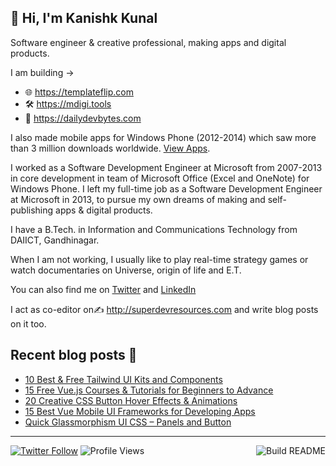 ## 👋 Hi, I'm Kanishk Kunal

Software engineer & creative professional, making apps and digital products.

I am building → 
- 🌐 https://templateflip.com
- 🛠 https://mdigi.tools
- 📰 https://dailydevbytes.com

I also made mobile apps for Windows Phone (2012-2014) which saw more than 3 million downloads worldwide. [View Apps](https://kunruchcreations.com/apps/).

I worked as a Software Development Engineer at Microsoft from 2007-2013 in core development in team of Microsoft Office (Excel and OneNote) for Windows Phone. I left my full-time job as a Software Development Engineer at Microsoft in 2013, to pursue my own dreams of making and self-publishing apps & digital products.

I have a B.Tech. in Information and Communications Technology from DAIICT, Gandhinagar.

When I am not working, I usually like to play real-time strategy games or watch documentaries on Universe, origin of life and E.T.

You can also find me on [Twitter](https://twitter.com/kanishkkunal) and [LinkedIn](https://www.linkedin.com/in/kanishkkunal)

I act as co-editor on✍ http://superdevresources.com and write blog posts on it too.

## Recent blog posts 📝

<!-- FEED-START -->
- [10 Best & Free Tailwind UI Kits and Components](https://superdevresources.com/tailwind-ui-kits/)
- [15 Free Vue.js Courses & Tutorials for Beginners to Advance](https://superdevresources.com/vuejs-tutorials/)
- [20 Creative CSS Button Hover Effects & Animations](https://superdevresources.com/css-button-effects-animations/)
- [15 Best Vue Mobile UI Frameworks for Developing Apps](https://superdevresources.com/vuejs-mobile-frameworks/)
- [Quick Glassmorphism UI CSS – Panels and Button](https://superdevresources.com/glassmorphism-ui-css/)
<!-- FEED-END -->

---
[![Twitter Follow](https://img.shields.io/twitter/follow/kanishkkunal?label=Follow&style=social)](https://twitter.com/kanishkkunal) ![Profile Views](https://gpvc.arturio.dev/kanishkkunal)<a href="https://github.com/kanishkkunal/kanishkkunal/actions"><img src="https://github.com/kanishkkunal/kanishkkunal/workflows/build%20readme/badge.svg?branch=master" align="right" alt="Build README"></a>